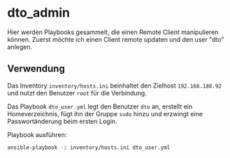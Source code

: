 # dto_admin
Hier werden Playbooks gesammelt, die einen Remote Client manipulieren können.
Zuerst möchte ich einen Client remote updaten und den user "dto" anlegen.

## Verwendung

Das Inventory `inventory/hosts.ini` beinhaltet den Zielhost `192.168.188.92` und nutzt den Benutzer `root` für die Verbindung.

Das Playbook `dto_user.yml` legt den Benutzer `dto` an, erstellt ein Homeverzeichnis,
fügt ihn der Gruppe `sudo` hinzu und erzwingt eine Passwortänderung beim ersten Login.

Playbook ausführen:

```bash
ansible-playbook -i inventory/hosts.ini dto_user.yml
```
